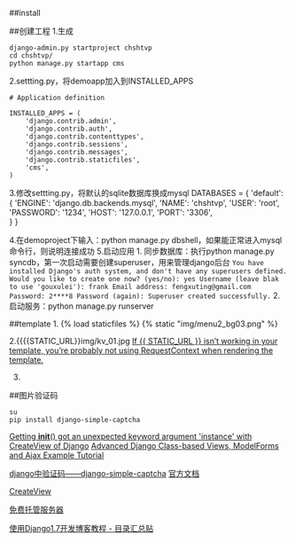 ##install

##创建工程
1.生成
```
django-admin.py startproject chshtvp
cd chshtvp/
python manage.py startapp cms
```
2.settting.py，将demoapp加入到INSTALLED_APPS
```
# Application definition

INSTALLED_APPS = (
    'django.contrib.admin',
    'django.contrib.auth',
    'django.contrib.contenttypes',
    'django.contrib.sessions',
    'django.contrib.messages',
    'django.contrib.staticfiles',
    'cms',
)
```
3.修改settting.py，将默认的sqlite数据库换成mysql
DATABASES = {
    'default': {
        'ENGINE': 'django.db.backends.mysql',
        'NAME': 'chshtvp',
        'USER': 'root',
        'PASSWORD': '1234',
        'HOST': '127.0.0.1',
        'PORT': '3306',                  
    }
}

4.在demoproject下输入：python manage.py dbshell，如果能正常进入mysql命令行，则说明连接成功
5.启动应用
    1. 同步数据库：执行python manage.py syncdb，第一次启动需要创建superuser，用来管理django后台
	```
	You have installed Django's auth system, and don't have any superusers defined.
	Would you like to create one now? (yes/no): yes
	Username (leave blak to use 'gouxulei'): frank
	Email address: fengxuting@gmail.com
	Password: 2****8
	Password (again):
	Superuser created successfully.
	```
	2. 启动服务：python manage.py runserver

##template
1.
{% load staticfiles %}
{% static "img/menu2_bg03.png" %}

2.{{{{STATIC_URL}}img/kv_01.jpg 
[If {{ STATIC_URL }} isn’t working in your template, you’re probably not using RequestContext when rendering the template.](https://docs.djangoproject.com/en/1.4/howto/static-files/)

3.

##图片验证码
```
su
pip install django-simple-captcha
```

[Getting __init__() got an unexpected keyword argument 'instance' with CreateView of Django](http://stackoverflow.com/questions/16079299/getting-init-got-an-unexpected-keyword-argument-instance-with-createview)
[Advanced Django Class-based Views, ModelForms and Ajax Example Tutorial](http://chriskief.com/2013/10/29/advanced-django-class-based-views-modelforms-and-ajax-example-tutorial/)

[django中验证码——django-simple-captcha](http://blog.csdn.net/shanliangliuxing/article/details/9214181)
[官方文档](https://django-simple-captcha.readthedocs.org/en/latest/usage.html)

[CreateView](https://docs.djangoproject.com/en/1.7/ref/class-based-views/#django.views.generic.edit.CreateView)


[免费托管服务器](https://www.heroku.com/)

[使用Django1.7开发博客教程 - 目录汇总贴](http://my.oschina.net/yidao620c/blog/343174)